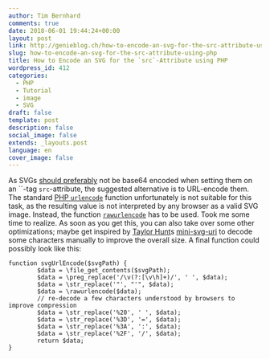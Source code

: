 ```yaml
---
author: Tim Bernhard
comments: true
date: 2018-06-01 19:44:24+00:00
layout: post
link: http://genieblog.ch/how-to-encode-an-svg-for-the-src-attribute-using-php/
slug: how-to-encode-an-svg-for-the-src-attribute-using-php
title: How to Encode an SVG for the `src`-Attribute using PHP
wordpress_id: 412
categories:
  - PHP
  - Tutorial 
  - image 
  - SVG
draft: false
template: post
description: false
social_image: false
extends: _layouts.post
language: en
cover_image: false
---
```


As SVGs [should preferably](https://css-tricks.com/probably-dont-base64-svg/) not be base64 encoded when setting them on an ``-tag `src`-attribute, the suggested alternative is to URL-encode them.
The standard [PHP `urlencode`](https://php.net/manual/de/function.urlencode.php) function unfortunately is not suitable for this task, as the resulting value is not interpreted by any browser as a valid SVG image.
Instead, the function [`rawurlencode`](https://secure.php.net/manual/de/function.rawurlencode.php) has to be used.
Took me some time to realize.
As soon as you get this, you can also take over some other optimizations; maybe get inspired by [Taylor Hunt](https://codepen.io/tigt/post/optimizing-svgs-in-data-uris)s [mini-svg-uri](https://github.com/tigt/mini-svg-data-uri) to decode some characters manually to improve the overall size.
A final function could possibly look like this:

    function svgUrlEncode($svgPath) {
            $data = \file_get_contents($svgPath);
            $data = \preg_replace('/\v(?:[\v\h]+)/', ' ', $data);
            $data = \str_replace('"', "'", $data);
            $data = \rawurlencode($data);
            // re-decode a few characters understood by browsers to improve compression
            $data = \str_replace('%20', ' ', $data);
            $data = \str_replace('%3D', '=', $data);
            $data = \str_replace('%3A', ':', $data);
            $data = \str_replace('%2F', '/', $data);
            return $data;
    }

